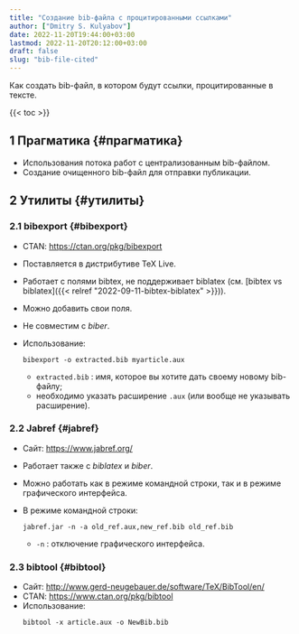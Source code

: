 ```yaml
---
title: "Создание bib-файла с процитированными ссылками"
author: ["Dmitry S. Kulyabov"]
date: 2022-11-20T19:44:00+03:00
lastmod: 2022-11-20T20:12:00+03:00
draft: false
slug: "bib-file-cited"
---
```


Как создать bib-файл, в котором будут ссылки, процитированные в тексте.

<!--more-->

{{< toc >}}


## <span class="section-num">1</span> Прагматика {#прагматика}

-   Использования потока работ с централизованным bib-файлом.
-   Создание очищенного bib-файл для отправки публикации.


## <span class="section-num">2</span> Утилиты {#утилиты}


### <span class="section-num">2.1</span> bibexport {#bibexport}

-   CTAN: <https://ctan.org/pkg/bibexport>
-   Поставляется в дистрибутиве TeX Live.
-   Работает с полями bibtex, не поддерживает biblatex (см. [bibtex vs biblatex]({{< relref "2022-09-11-bibtex-biblatex" >}})).
-   Можно добавить свои поля.
-   Не совместим с _biber_.
-   Использование:
    ```shell
    bibexport -o extracted.bib myarticle.aux
    ```

    -   `extracted.bib` : имя, которое вы хотите дать своему новому bib-файлу;
    -   необходимо указать расширение `.aux` (или вообще не указывать расширение).


### <span class="section-num">2.2</span> Jabref {#jabref}

-   Сайт: <https://www.jabref.org/>
-   Работает также с _biblatex_ и _biber_.
-   Можно работать как в режиме командной строки, так и в режиме графического интерфейса.
-   В режиме командной строки:
    ```shell
    jabref.jar -n -a old_ref.aux,new_ref.bib old_ref.bib
    ```

    -   `-n` : отключение графического интерфейса.


### <span class="section-num">2.3</span> bibtool {#bibtool}

-   Сайт: <http://www.gerd-neugebauer.de/software/TeX/BibTool/en/>
-   CTAN: <https://www.ctan.org/pkg/bibtool>
-   Использование:
    ```shell
    bibtool -x article.aux -o NewBib.bib
    ```
